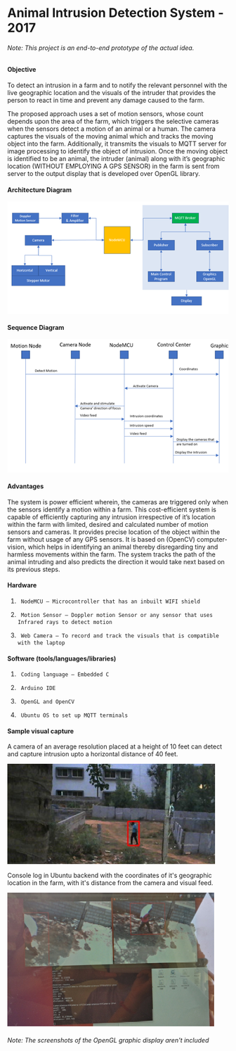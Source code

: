 # Animal Intrusion Detection System - 2017
######  Note: This project is an end-to-end prototype of the actual idea.

#### Objective

   To detect an intrusion in a farm and to notify the relevant personnel with the live geographic location and the visuals of the intruder that provides the person to react in time and prevent any damage caused to the farm.

The proposed approach uses a set of motion sensors, whose count depends upon the area of the farm, which triggers the selective cameras when the sensors detect a motion of an animal or a human. The camera captures the visuals of the moving animal which and tracks the moving object into the farm. Additionally, it transmits the visuals to MQTT server for image processing to identify the object of intrusion. Once the moving object is identified to be an animal, the intruder (animal) along with it’s geographic location (WITHOUT EMPLOYING A GPS SENSOR) in the farm is sent from server to the output display that is developed over OpenGL library.

#### Architecture Diagram
![Architecture.png](Architecture.png)

#### Sequence Diagram
![sequence_diagram.png](sequence_diagram.png)

#### Advantages
The system is power efficient wherein, the cameras are triggered only when the sensors identify a motion within a farm.
This cost-efficient system is capable of efficiently capturing any intrusion irrespective of it’s location within the farm with limited, desired and calculated number of motion sensors and cameras.
It provides precise location of the object within the farm without usage of any GPS sensors.
It is based on (OpenCV) computer-vision, which helps in identifying an animal thereby disregarding tiny and harmless movements within the farm.
The system tracks the path of the animal intruding and also predicts the direction it would take next based on its previous steps.

#### Hardware

1.      NodeMCU – Microcontroller that has an inbuilt WIFI shield
2.      Motion Sensor – Doppler motion Sensor or any sensor that uses Infrared rays to detect motion
3.      Web Camera – To record and track the visuals that is compatible with the laptop

#### Software (tools/languages/libraries)

1.      Coding language – Embedded C
2.      Arduino IDE
3.      OpenGL and OpenCV
4.      Ubuntu OS to set up MQTT terminals

#### Sample visual capture

A camera of an average resolution placed at a height of 10 feet can detect and capture intrusion upto a horizontal distance of 40 feet.

![Capture_1.png](Capture_1.png)

Console log in Ubuntu backend with the coordinates of it's geographic location in the farm, with it's distance from the camera and visual feed.

![Capture_2.png](Capture_2.png)

###### Note: The screenshots of the OpenGL graphic display aren't included
